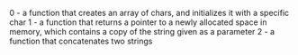 0 - a function that creates an array of chars, and initializes it with a specific char
1 -  a function that returns a pointer to a newly allocated space in memory, which contains a copy of the string given as a parameter
2 - a function that concatenates two strings
